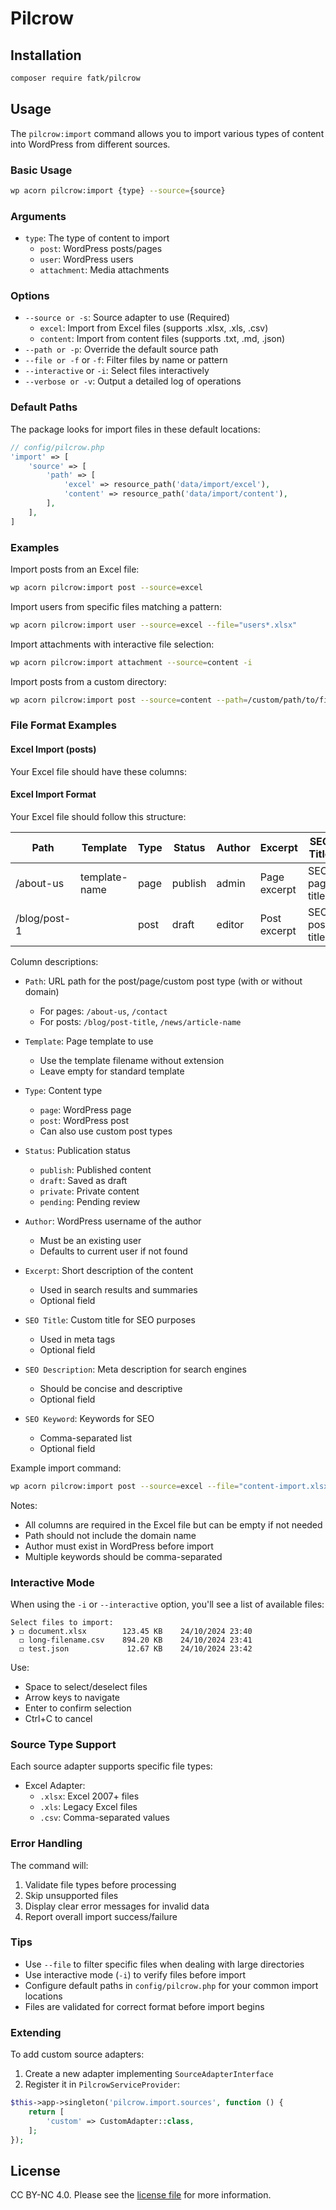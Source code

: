 # Pilcrow

## Installation

```bash
composer require fatk/pilcrow
```

## Usage

The `pilcrow:import` command allows you to import various types of content into WordPress from different sources.

### Basic Usage

```bash
wp acorn pilcrow:import {type} --source={source}
```

### Arguments

- `type`: The type of content to import
  - `post`: WordPress posts/pages
  - `user`: WordPress users
  - `attachment`: Media attachments

### Options

- `--source or -s`: Source adapter to use (Required)
  - `excel`: Import from Excel files (supports .xlsx, .xls, .csv)
  - `content`: Import from content files (supports .txt, .md, .json)
- `--path or -p`: Override the default source path
- `--file or -f` or `-f`: Filter files by name or pattern
- `--interactive` or `-i`: Select files interactively
- `--verbose or -v`: Output a detailed log of operations

### Default Paths

The package looks for import files in these default locations:

```php
// config/pilcrow.php
'import' => [
    'source' => [
        'path' => [
            'excel' => resource_path('data/import/excel'),
            'content' => resource_path('data/import/content'),
        ],
    ],
]
```

### Examples

Import posts from an Excel file:
```bash
wp acorn pilcrow:import post --source=excel
```

Import users from specific files matching a pattern:
```bash
wp acorn pilcrow:import user --source=excel --file="users*.xlsx"
```

Import attachments with interactive file selection:
```bash
wp acorn pilcrow:import attachment --source=content -i
```

Import posts from a custom directory:
```bash
wp acorn pilcrow:import post --source=content --path=/custom/path/to/files
```

### File Format Examples

#### Excel Import (posts)

Your Excel file should have these columns:

#### Excel Import Format

Your Excel file should follow this structure:

| Path            | Template      | Type     | Status  | Author  | Excerpt        | SEO Title      | SEO Description       | SEO Keyword        |
|----------------|---------------|----------|---------|---------|----------------|----------------|---------------------|-------------------|
| /about-us      | template-name | page     | publish | admin   | Page excerpt   | SEO page title | SEO page description | keyword1, keyword2 |
| /blog/post-1   |       | post     | draft   | editor  | Post excerpt   | SEO post title | SEO post description | keyword3, keyword4 |

Column descriptions:

- `Path`: URL path for the post/page/custom post type (with or without domain)
  - For pages: `/about-us`, `/contact`
  - For posts: `/blog/post-title`, `/news/article-name`

- `Template`: Page template to use
  - Use the template filename without extension
  - Leave empty for standard template

- `Type`: Content type
  - `page`: WordPress page
  - `post`: WordPress post
  - Can also use custom post types

- `Status`: Publication status
  - `publish`: Published content
  - `draft`: Saved as draft
  - `private`: Private content
  - `pending`: Pending review

- `Author`: WordPress username of the author
  - Must be an existing user
  - Defaults to current user if not found

- `Excerpt`: Short description of the content
  - Used in search results and summaries
  - Optional field

- `SEO Title`: Custom title for SEO purposes
  - Used in meta tags
  - Optional field

- `SEO Description`: Meta description for search engines
  - Should be concise and descriptive
  - Optional field

- `SEO Keyword`: Keywords for SEO
  - Comma-separated list
  - Optional field

Example import command:
```bash
wp acorn pilcrow:import post --source=excel --file="content-import.xlsx"
```

Notes:
- All columns are required in the Excel file but can be empty if not needed
- Path should not include the domain name
- Author must exist in WordPress before import
- Multiple keywords should be comma-separated

### Interactive Mode

When using the `-i` or `--interactive` option, you'll see a list of available files:
```
Select files to import:
❯ ◻ document.xlsx        123.45 KB    24/10/2024 23:40
  ◻ long-filename.csv    894.20 KB    24/10/2024 23:41
  ◻ test.json             12.67 KB    24/10/2024 23:42
```

Use:
- Space to select/deselect files
- Arrow keys to navigate
- Enter to confirm selection
- Ctrl+C to cancel

### Source Type Support

Each source adapter supports specific file types:

- Excel Adapter:
  - `.xlsx`: Excel 2007+ files
  - `.xls`: Legacy Excel files
  - `.csv`: Comma-separated values

### Error Handling

The command will:
1. Validate file types before processing
2. Skip unsupported files
3. Display clear error messages for invalid data
4. Report overall import success/failure

### Tips

- Use `--file` to filter specific files when dealing with large directories
- Use interactive mode (`-i`) to verify files before import
- Configure default paths in `config/pilcrow.php` for your common import locations
- Files are validated for correct format before import begins

### Extending

To add custom source adapters:

1. Create a new adapter implementing `SourceAdapterInterface`
2. Register it in `PilcrowServiceProvider`:
```php
$this->app->singleton('pilcrow.import.sources', function () {
    return [
        'custom' => CustomAdapter::class,
    ];
});
```

## License

CC BY-NC 4.0. Please see the [license file](LICENSE) for more information.

